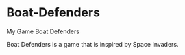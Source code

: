 # Boat-Defenders
My Game Boat Defenders

Boat Defenders is a game that is inspired by Space Invaders.
